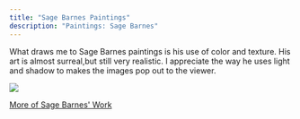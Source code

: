 ```yaml
---
title: "Sage Barnes Paintings"
description: "Paintings: Sage Barnes"
---
```

What draws me to Sage Barnes paintings is his use of color and texture. 
His art is almost surreal,but still very realistic. 
I appreciate the way he uses light and shadow to makes the images pop out to the viewer.  

<img src="Blog/img/nohead.png" class=pic>

<a class=links href="http://www.artnet.com/artists/sage-barnes/"> More of Sage Barnes' Work</a>
